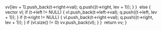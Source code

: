 vv[lev + 1].push_back(t->right->val);
q.push({t->right, lev + 1});
}
}
​
else
{
vector<int> vl;
if (t->left != NULL)
{
vl.push_back(t->left->val);
q.push({t->left, lev + 1});
}
if (t->right != NULL)
{
vl.push_back(t->right->val);
q.push({t->right, lev + 1});
}
if (vl.size() != 0)
vv.push_back(vl);
}
}
​
return vv;
}
```